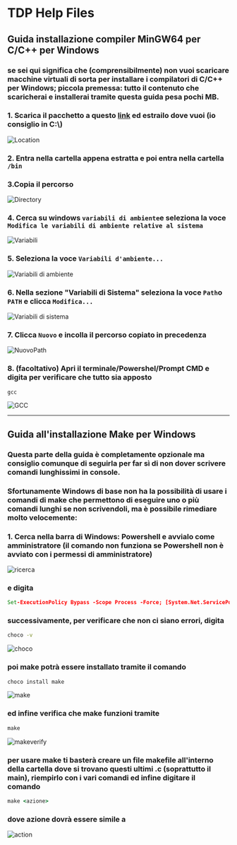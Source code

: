 # TDP Help Files
## Guida installazione compiler MinGW64 per C/C++ per Windows
### se sei qui significa che (comprensibilmente) non vuoi scaricare macchine virtuali di sorta per installare i compilatori di C/C++ per Windows; piccola premessa: tutto il contenuto che scaricherai e installerai tramite questa guida pesa pochi MB.
### 1. Scarica il pacchetto a questo [link](https://sourceforge.net/projects/mingw-w64/files/Toolchains%20targetting%20Win64/Personal%20Builds/mingw-builds/8.1.0/threads-win32/seh/x86_64-8.1.0-release-win32-seh-rt_v6-rev0.7z) ed estrailo dove vuoi (io consiglio in C:\\)
![Location](/Asset/Location.png)
### 2. Entra nella cartella appena estratta e poi entra nella cartella `/bin`
### 3.Copia il percorso
![Directory](/Asset/Directory.png)
### 4. Cerca su windows ```variabili di ambiente```e seleziona la voce ```Modifica le variabili di ambiente relative al sistema```
![Variabili](/Asset/Variabili.png)
### 5. Seleziona la voce ```Variabili d'ambiente...```
![Variabili di ambiente](/Asset/VariabiliAmbiente.png)
### 6. Nella sezione "Variabili di Sistema" seleziona la voce ```Path```o ```PATH``` e clicca ```Modifica...```
![Variabili di sistema](/Asset/VariabiliSistema.png)
### 7. Clicca ```Nuovo``` e incolla il percorso copiato in precedenza
![NuovoPath](/Asset/NuovoPath.png)
### 8. (facoltativo) Apri il terminale/Powershel/Prompt CMD e digita per verificare che tutto sia apposto
```cmd
gcc
```
![GCC](/Asset/GCC.png)

-----
## Guida all'installazione Make per Windows

### Questa parte della guida è completamente opzionale ma consiglio comunque di seguirla per far sì di non dover scrivere comandi lunghissimi in console.
### Sfortunamente Windows di base non ha la possibilità di usare i comandi di make che permettono di eseguire uno o più comandi lunghi se non scrivendoli, ma è possibile rimediare molto velocemente:

### 1. Cerca nella barra di Windows: Powershell e avvialo come amministratore (il comando non funziona se Powershell non è avviato con i permessi di amministratore)
![ricerca](/Asset/ricerca.png)
### e digita
```cmd
Set-ExecutionPolicy Bypass -Scope Process -Force; [System.Net.ServicePointManager]::SecurityProtocol = [System.Net.ServicePointManager]::SecurityProtocol -bor 3072; iex ((New-Object System.Net.WebClient).DownloadString('https://community.chocolatey.org/install.ps1'))
```
### successivamente, per verificare che non ci siano errori, digita
```cmd
choco -v
```
![choco](/Asset/choco.png)    
### poi make potrà essere installato tramite il comando
```cmd
choco install make
```
![make](/Asset/make.png)    
### ed infine verifica che make funzioni tramite
```cmd
make
```
![makeverify](/Asset/makeverify.png)
### per usare make ti basterà creare un file makefile all'interno della cartella dove si trovano questi ultimi .c (soprattutto il main), riempirlo con i vari comandi ed infine digitare il comando
```cmd 
make <azione>
```
### dove azione dovrà essere simile a

![action](/Asset/action.png)
